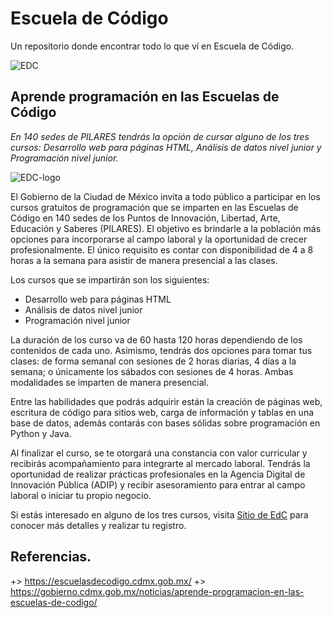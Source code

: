 # Escuela de Código
Un repositorio donde encontrar todo lo que ví en Escuela de Código.

![EDC](https://gobierno.cdmx.gob.mx/wp-content/uploads/2021/11/iconos-22.png)
## Aprende programación en las Escuelas de Código
*En 140 sedes de PILARES tendrás la opción de cursar alguno de los tres cursos: Desarrollo web para páginas HTML, Análisis de datos nivel junior y Programación nivel junior.*

![EDC-logo](https://gobierno.cdmx.gob.mx/wp-content/uploads/2022/03/EscuelaCodigoNota-1070x250.jpg)

El Gobierno de la Ciudad de México invita a todo público a participar en los cursos gratuitos de programación que se imparten en las Escuelas de Código en 140 sedes de los Puntos de Innovación, Libertad, Arte, Educación y Saberes (PILARES). El objetivo es brindarle a la población más opciones para incorporarse al campo laboral y la oportunidad de crecer profesionalmente. El único requisito es contar con disponibilidad de 4 a 8 horas a la semana para asistir de manera presencial a las clases.

Los cursos que se impartirán son los siguientes:

+ Desarrollo web para páginas HTML
+ Análisis de datos nivel junior
+ Programación nivel junior

La duración de los curso va de 60 hasta 120 horas dependiendo de los contenidos de cada uno. Asimismo, tendrás dos opciones para tomar tus clases: de forma semanal con sesiones de 2 horas diarias, 4 días a la semana; o únicamente los sábados con sesiones de 4 horas. Ambas modalidades se imparten de manera presencial.

Entre las habilidades que podrás adquirir están la creación de páginas web, escritura de código para sitios web, carga de información y tablas en una base de datos, además contarás con bases sólidas sobre programación en Python y Java.

Al finalizar el curso, se te otorgará una constancia con valor curricular y recibirás acompañamiento para integrarte al mercado laboral. Tendrás la oportunidad de realizar prácticas profesionales en la Agencia Digital de Innovación Pública (ADIP) y recibir asesoramiento para entrar al campo laboral o iniciar tu propio negocio.

Si estás interesado en alguno de los tres cursos, visita [Sitio de EdC](https://escuelasdecodigo.cdmx.gob.mx/) para conocer más detalles y realizar tu registro.

## Referencias.

+> https://escuelasdecodigo.cdmx.gob.mx/
+> https://gobierno.cdmx.gob.mx/noticias/aprende-programacion-en-las-escuelas-de-codigo/

